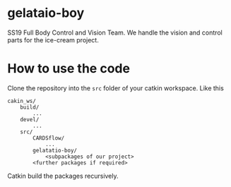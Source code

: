 # gelataio-boy

SS19 Full Body Control and Vision Team. We handle the vision and control parts for the ice-cream project.

# How to use the code

Clone the repository into the `src` folder of your catkin workspace. Like this
```
cakin_ws/
	build/
		...
	devel/
		...
	src/
		CARDSflow/
			...
		gelatatio-boy/
			<subpackages of our project>
		<further packages if required>
```
Catkin build the packages recursively.
